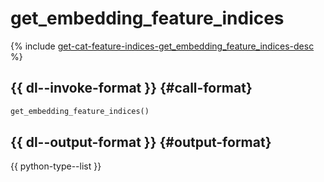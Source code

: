 # get_embedding_feature_indices

{% include [get-cat-feature-indices-get_embedding_feature_indices-desc](../_includes/work_src/reusage-python/get_embedding_feature_indices-desc.md) %}


## {{ dl--invoke-format }} {#call-format}

```python
get_embedding_feature_indices()
```

## {{ dl--output-format }} {#output-format}

{{ python-type--list }}

